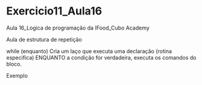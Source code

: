# Exercicio11_Aula16
Aula 16_Logica de programação da IFood_Cubo Academy

Aula de estrutura de repetição

while (enquanto) Cria um laço que executa uma declaração (rotina especifica) ENQUANTO a condição for verdadeira, executa os comandos do bloco.

Exemplo



